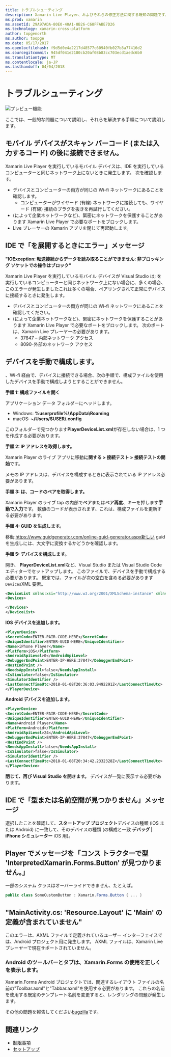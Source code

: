 ```yaml
---
title: トラブルシューティング
description: Xamarin Live Player、およびそれらの修正方法に関する既知の問題です。
ms.prod: xamarin
ms.assetid: 29A97ADA-80E0-40A1-8B26-C68FFABE7D26
ms.technology: xamarin-cross-platform
author: topgenorth
ms.author: toopge
ms.date: 05/17/2017
ms.openlocfilehash: f9d5d0e4a2217d48577c60940fb027b3a77416d2
ms.sourcegitcommit: 945df041e2180cb20af08b83cc703ecd1aedc6b0
ms.translationtype: MT
ms.contentlocale: ja-JP
ms.lasthandoff: 04/04/2018
---
```

# <a name="troubleshooting"></a>トラブルシューティング

![プレビュー機能](~/media/shared/preview.png)

ここでは、一般的な問題について説明し、それらを解決する手順について説明します。


## <a name="mobile-device-does-not-connect-after-scanning-barcode-or-entering-code"></a>モバイル デバイスがスキャン バーコード (または入力するコード) の後に接続できません。

Xamarin Live Player を実行しているモバイル デバイスは、IDE を実行しているコンピューターと同じネットワーク上にないときに発生します。 次を確認します。

- デバイスとコンピューターの両方が同じの Wi-fi ネットワークにあることを確認します。
  - コンピューターがワイヤード (有線) ネットワークに接続しても、ワイヤード (有線) 接続のプラグを抜きを再試行してください。
- (によって企業ネットワークなど)、緊密にネットワークを保護することがあります Xamarin Live Player で必要なポートをブロックします。
- Live プレーヤーの Xamarin アプリを閉じて再起動します。


## <a name="error-while-trying-to-deploy-message-in-ide"></a>IDE で「を展開するときにエラー」メッセージ

**"IOException: 転送接続からデータを読み取ることができません: 非ブロッキング ソケットでの操作はブロック"**

Xamarin Live Player を実行しているモバイル デバイスが Visual Studio は; を実行しているコンピューターと同じネットワーク上にない場合に、多くの場合、このエラーが発生しましたこれは多くの場合、ペアリングされて正常にデバイスに接続するときに発生します。

* デバイスとコンピューターの両方が同じの Wi-fi ネットワークにあることを確認してください。
* (によって企業ネットワークなど)、緊密にネットワークを保護することがあります Xamarin Live Player で必要なポートをブロックします。 次のポートは、Xamarin Live プレーヤーの必要があります。
  * 37847 – 内部ネットワーク アクセス 
  * 8090-外部のネットワーク アクセス

## <a name="manually-configure-device"></a>デバイスを手動で構成します。

、Wi-fi 経由で、デバイスに接続できる場合、次の手順で、構成ファイルを使用したデバイスを手動で構成しようとすることができません。

**手順 1: 構成ファイルを開く**

アプリケーション データ フォルダーにヘッドします。

* Windows: **%userprofile%\AppData\Roaming**
* macOS: **~/Users/$USER/.config**

このフォルダーで見つかります**PlayerDeviceList.xml**が存在しない場合は、1 つを作成する必要があります。

**手順 2: IP アドレスを取得します。**

Xamarin Player のライブ アプリに移動**に関する > 接続テスト > 接続テストの開始**です。

メモの IP アドレスは、デバイスを構成するときに表示されている IP アドレス必要があります。

**手順 3: は、コードのペアを取得します。**

Xamarin Player のライブ tap の内部で**ペア**または**ペア再度**、キーを押します**手動で入力**です。 数値のコードが表示されます、これは、構成ファイルを更新する必要があります。

**手順 4: GUID を生成します。**

移動:https://www.guidgenerator.com/online-guid-generator.aspx新しい guid を生成しには、大文字に変換するかどうかを確認します。


**手順 5: デバイスを構成します。**

開き、 **PlayerDeviceList.xml**など、Visual Studio または Visual Studio Code エディターでセットアップします。 このファイルで、デバイスを手動で構成する必要があります。 既定では、ファイルが次の空白を含める必要があります`Devices`XML 要素。

```xml
<DeviceList xmlns:xsi="http://www.w3.org/2001/XMLSchema-instance" xmlns:xsd="http://www.w3.org/2001/XMLSchema">
<Devices>

</Devices>
</DeviceList>
```

**IOS デバイスを追加します。**

```xml
<PlayerDevice>
<SecretCode>ENTER-PAIR-CODE-HERE</SecretCode>
<UniqueIdentifier>ENTER-GUID-HERE</UniqueIdentifier>
<Name>iPhone Player</Name>
<Platform>iOS</Platform>
<AndroidApiLevel>0</AndroidApiLevel>
<DebuggerEndPoint>ENTER-IP-HERE:37847</DebuggerEndPoint>
<HostEndPoint />
<NeedsAppInstall>false</NeedsAppInstall>
<IsSimulator>false</IsSimulator>
<SimulatorIdentifier />
<LastConnectTimeUtc>2018-01-08T20:36:03.9492291Z</LastConnectTimeUtc>
</PlayerDevice>
```


**Android デバイスを追加します。**

```xml
<PlayerDevice>
<SecretCode>ENTER-PAIR-CODE-HERE</SecretCode>
<UniqueIdentifier>ENTER-GUID-HERE</UniqueIdentifier>
<Name>Android Player</Name>
<Platform>Android</Platform>
<AndroidApiLevel>24</AndroidApiLevel>
<DebuggerEndPoint>ENTER-IP-HERE:37847</DebuggerEndPoint>
<HostEndPoint />
<NeedsAppInstall>false</NeedsAppInstall>
<IsSimulator>false</IsSimulator>
<SimulatorIdentifier />
<LastConnectTimeUtc>2018-01-08T20:34:42.2332328Z</LastConnectTimeUtc>
</PlayerDevice>
```

**閉じて、再び Visual Studio を開きます。** デバイスが一覧に表示する必要があります。


## <a name="type-or-namespace-cannot-be-found-message-in-ide"></a>IDE で「型または名前空間が見つかりません」メッセージ

選択したことを確認して、**スタートアップ プロジェクト**デバイスの種類 (iOS または Android) に一致して、そのデバイスの種類 (の構成と一致 **デバッグ | iPhone シミュレーター** iOS 用)。

## <a name="constructor-on-type-interpretedxamarinformsbutton-not-found-message-in-player"></a>Player でメッセージを「コンス トラクターで型 'InterpretedXamarin.Forms.Button' が見つかりません。」

一部のシステム クラスはオーバーライドできません、たとえば。

```csharp
public class SomeCustomButton : Xamarin.Forms.Button { ... }
```

## <a name="mainactivitycs-resourcelayout-does-not-contain-a-definition-for-main"></a>"MainActivity.cs: 'Resource.Layout' に 'Main' の定義が含まれていません"

このエラーは、AXML ファイルで定義されているユーザー インターフェイスでは、Android プロジェクト用に発生します。
AXML ファイルは、Xamarin Live プレーヤーで現在サポートされていません。

### <a name="android-toolbar-and-tabs-render-incorrectly-using-xamarinforms"></a>Android のツールバーとタブは、Xamarin.Forms の使用を正しくを表示します。

Xamarin.Forms Android プロジェクトでは、関連するレイアウト ファイルの名前の"Toolbar.axml"と"Tabbar.axml"を使用する必要があります。 これらの名前を使用する既定のテンプレート名前を変更すると、レンダリングの問題が発生します。


その他の問題を報告してください[bugzilla](https://aka.ms/live-player-report-issue)です。


## <a name="related-links"></a>関連リンク

- [制限事項](~/tools/live-player/limitations.md)
- [セットアップ](~/tools/live-player/install.md)
